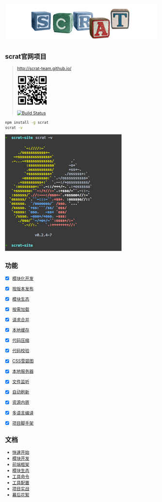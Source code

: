 ![模块化开发](views/img/cubes.png)

## scrat官网项目

> http://scrat-team.github.io/
>
> ![二维码](views/img/qrcode.png)
>
> [![Build Status](https://travis-ci.org/scrat-team/scrat-site.svg?branch=master)](https://travis-ci.org/scrat-team/scrat-site)

```bash
npm install -g scrat
scrat -v
```

![工具版本](components/pages/quick-start/version.gif)

## 功能

- [x] [模块化开发](http://scrat-team.github.io/#!/todo)
- [x] [按版本发布](http://scrat-team.github.io/#!/todo)
- [x] [模块生态](http://scrat-team.github.io/#!/todo)
- [x] [按需加载](http://scrat-team.github.io/#!/todo)
- [x] [请求合并](http://scrat-team.github.io/#!/todo)
- [x] [本地缓存](http://scrat-team.github.io/#!/todo)
- [x] [代码压缩](http://scrat-team.github.io/#!/todo)
- [x] [代码校验](http://scrat-team.github.io/#!/todo)
- [x] [CSS雪碧图](http://scrat-team.github.io/#!/todo)
- [x] [本地服务器](http://scrat-team.github.io/#!/todo)
- [x] [文件监听](http://scrat-team.github.io/#!/todo)
- [x] [自动刷新](http://scrat-team.github.io/#!/todo)
- [x] [资源内嵌](http://scrat-team.github.io/#!/todo)
- [x] [多语言编译](http://scrat-team.github.io/#!/todo)
- [x] [项目脚手架](http://scrat-team.github.io/#!/todo)


## 文档

* [快速开始](http://scrat-team.github.io/#!/quick-start)
* [模块开发](http://scrat-team.github.io/modular)
* [前端框架](http://scrat-team.github.io/framework)
* [模块生态](http://scrat-team.github.io/components)
* [工具命令](http://scrat-team.github.io/command)
* [工具配置](http://scrat-team.github.io/settings)
* [项目实战](http://scrat-team.github.io/practice)
* [幕后花絮](https://github.com/fouber/blog/issues/2)